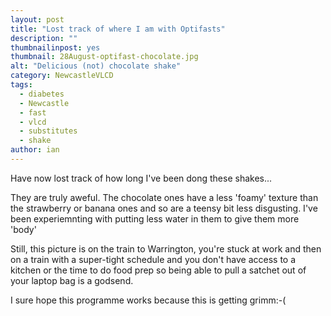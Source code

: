 ```yaml
---
layout: post
title: "Lost track of where I am with Optifasts"
description: ""
thumbnailinpost: yes
thumbnail: 28August-optifast-chocolate.jpg
alt: "Delicious (not) chocolate shake"
category: NewcastleVLCD
tags:
  - diabetes
  - Newcastle
  - fast
  - vlcd
  - substitutes
  - shake
author: ian
---
```


Have now lost track of how long I've been dong these shakes...

They are truly aweful. The chocolate ones have a less 'foamy' texture than the strawberry or banana ones and so are a teensy bit less disgusting. I've been experiemnting with putting less water in them to give them more 'body'

Still, this picture is on the train to Warrington, you're stuck at work and then on a train with a super-tight schedule and you don't have access to a kitchen or the time to do food prep so being able to pull a satchet out of your laptop bag is a godsend.

I sure hope this programme works because this is getting grimm:-(
